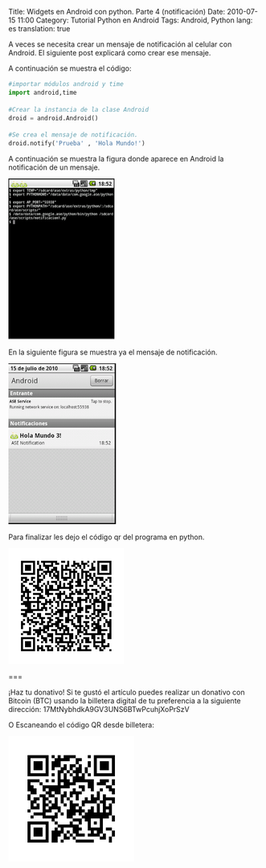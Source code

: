 Title: Widgets en Android con python. Parte 4 (notificación)
Date: 2010-07-15 11:00
Category: Tutorial Python en Android
Tags: Android, Python
lang: es
translation: true

A veces se necesita crear un mensaje de notificación al celular con Android.
El siguiente post explicará como crear ese mensaje.

A continuación se muestra el código:


```python
#importar módulos android y time
import android,time
 
#Crear la instancia de la clase Android
droid = android.Android()
 
#Se crea el mensaje de notificación.
droid.notify('Prueba' , 'Hola Mundo!')
```

A continuación se muestra la figura donde aparece en Android la notificación de un mensaje.

![Notificación -Entrada](./images/notificacion1.png)

En la siguiente figura se muestra ya el mensaje de notificación.


![Notificación - Resultado](./images/notificacion2.png)

Para finalizar les dejo el código qr del programa en python.

![Código](./images/notificacion.png)


===

¡Haz tu donativo!
Si te gustó el artículo puedes realizar un donativo con Bitcoin (BTC)
usando la billetera digital de tu preferencia a la siguiente
dirección: 17MtNybhdkA9GV3UNS6BTwPcuhjXoPrSzV

O Escaneando el código QR desde billetera:

![17MtNybhdkA9GV3UNS6BTwPcuhjXoPrSzV](./images/17MtNybhdkA9GV3UNS6BTwPcuhjXoPrSzV.png)